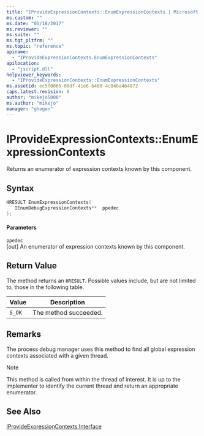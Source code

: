 ```yaml
---
title: "IProvideExpressionContexts::EnumExpressionContexts | Microsoft Docs"
ms.custom: ""
ms.date: "01/18/2017"
ms.reviewer: ""
ms.suite: ""
ms.tgt_pltfrm: ""
ms.topic: "reference"
apiname: 
  - "IProvideExpressionContexts.EnumExpressionContexts"
apilocation: 
  - "jscript.dll"
helpviewer_keywords: 
  - "IProvideExpressionContexts::EnumExpressionContexts"
ms.assetid: ec5f0065-00df-41e6-b480-4c04ba464872
caps.latest.revision: 8
author: "mikejo5000"
ms.author: "mikejo"
manager: "ghogen"
---
```

# IProvideExpressionContexts::EnumExpressionContexts
Returns an enumerator of expression contexts known by this component.  
  
## Syntax  
  
```cpp
HRESULT EnumExpressionContexts(  
   IEnumDebugExpressionContexts**  ppedec  
);  
```  
  
#### Parameters  
 `ppedec`  
 [out] An enumerator of expression contexts known by this component.  
  
## Return Value  
 The method returns an `HRESULT`. Possible values include, but are not limited to, those in the following table.  
  
|Value|Description|  
|-----------|-----------------|  
|`S_OK`|The method succeeded.|  
  
## Remarks  
 The process debug manager uses this method to find all global expression contexts associated with a given thread.  
  
> [!NOTE]
> This method is called from within the thread of interest. It is up to the implementer to identify the current thread and return an appropriate enumerator.  
  
## See Also  
 [IProvideExpressionContexts Interface](../../winscript/reference/iprovideexpressioncontexts-interface.md)